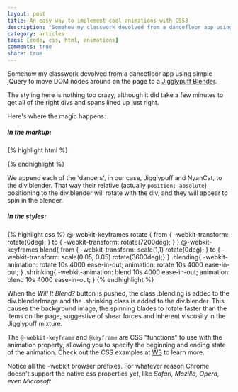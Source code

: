 ```yaml
---
layout: post
title: An easy way to implement cool animations with CSS3
description: "Somehow my classwork devolved from a dancefloor app using simple jQuery to move DOM nodes around on the page to a Jigglypuff blender."
category: articles
tags: [code, css, html, animations]
comments: true
share: true
---
```


Somehow my classwork devolved from a dancefloor app using simple jQuery to move DOM nodes around on the page to a [Jigglypuff Blender](https://jigglypuffblender.herokuapp.com/).  

The styling here is nothing too crazy, although it did take a few minutes to get all of the right divs and spans lined up just right.  

Here's where the magic happens: 
##### In the markup:
{% highlight html %}
    <div class="blenderImage"></div>
    <div class="blender"></div>
{% endhighlight %}

We append each of the 'dancers', in our case, Jigglypuff and NyanCat, to the div.blender.  That way their relative (actually `position: absolute`) positioning to the div.blender will rotate with the div, and they will appear to spin in the blender.  
##### In the styles:
{% highlight css %}
    @-webkit-keyframes rotate {
      from { -webkit-transform: rotate(0deg);    }
      to   { -webkit-transform: rotate(7200deg); }
    }
    @-webkit-keyframes blend{
      from { -webkit-transform: scale(1,1)        rotate(0deg);   }
      to   { -webkit-transform: scale(0.05, 0.05) rotate(3600deg);}
    }
    .blending{
      -webkit-animation: rotate 10s 4000 ease-in-out;
      animation:         rotate 10s 4000 ease-in-out;
    }
    .shrinking{
      -webkit-animation: blend 10s 4000 ease-in-out;
      animation:         blend 10s 4000 ease-in-out;
    }
{% endhighlight %}

When the _Will It Blend?_ button is pushed, the class .blending is added to the div.blenderImage and the .shrinking class is added to the div.blender.  This causes the background image, the spinning blades to rotate faster than the items on the page, suggestive of shear forces and inherent viscosity in the Jigglypuff mixture.  

The `@-webkit-keyframe` and `@keyframe` are CSS "functions" to use with the animation property, allowing you to specify the beginning and ending state of the animation.  Check out the CSS examples at [W3](http://www.w3schools.com/css/css3_animations.asp) to learn more.  

Notice all the -webkit browser prefixes.  For whatever reason Chrome doesn't support the native css properties yet, like *Safari, Mozilla, Opera, even Microsoft*